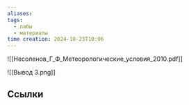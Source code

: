 ```yaml
---
aliases: 
tags:
  - лабы
  - материалы
time creation: 2024-10-23T10:06
---
```


![[Несоленов_Г_Ф_Метеорологические_условия_2010.pdf]]

![[Вывод 3.png]]
## Ссылки
